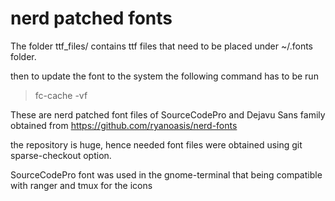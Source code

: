 # nerd patched fonts
The folder ttf_files/ contains ttf files that need to be placed under
~/.fonts folder.

then to update the font to the system the following command has to be run
> fc-cache -vf

These are nerd patched font files of SourceCodePro and Dejavu Sans family
obtained from https://github.com/ryanoasis/nerd-fonts

the repository is huge, hence needed font files were obtained using
git sparse-checkout option.


SourceCodePro font was used in the gnome-terminal that being compatible
with ranger and tmux for the icons
